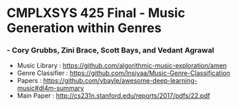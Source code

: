 # CMPLXSYS 425 Final - Music Generation within Genres
### - Cory Grubbs, Zini Brace, Scott Bays, and Vedant Agrawal
* Music Library : https://github.com/algorithmic-music-exploration/amen
* Genre Classifier : https://github.com/Insiyaa/Music-Genre-Classification
* Papers : https://github.com/ybayle/awesome-deep-learning-music#dl4m-summary
* Main Paper : http://cs231n.stanford.edu/reports/2017/pdfs/22.pdf
